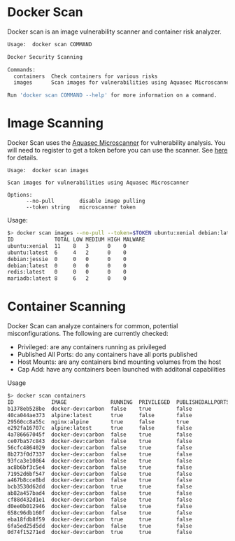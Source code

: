 # Docker Scan
Docker scan is an image vulnerability scanner and container risk analyzer.

```bash
Usage:  docker scan COMMAND

Docker Security Scanning

Commands:
  containers  Check containers for various risks
  images      Scan images for vulnerabilities using Aquasec Microscanner

Run 'docker scan COMMAND --help' for more information on a command.
```

# Image Scanning
Docker Scan uses the [Aquasec Microscanner](https://github.com/aquasecurity/microscanner) for vulnerability analysis.  You will need to register to get a token before you can use the scanner.  See [here](https://github.com/aquasecurity/microscanner#registering-for-a-token) for details.

```
Usage:  docker scan images

Scan images for vulnerabilities using Aquasec Microscanner

Options:
      --no-pull        disable image pulling
      --token string   microscanner token
```

Usage:

```bash
$> docker scan images --no-pull --token=$TOKEN ubuntu:xenial debian:latest redis:latest ubuntu:latest debian:jessie mariadb:latest
ID             TOTAL LOW MEDIUM HIGH MALWARE
ubuntu:xenial  11    8   3      0    0
ubuntu:latest  6     4   2      0    0
debian:jessie  0     0   0      0    0
debian:latest  0     0   0      0    0
redis:latest   0     0   0      0    0
mariadb:latest 8     6   2      0    0
```

# Container Scanning
Docker Scan can analyze containers for common, potential misconfigurations.  The following are currently checked:

- Privileged: are any containers running as privileged
- Published All Ports: do any containers have all ports published
- Host Mounts: are any containers bind mounting volumes from the host
- Cap Add: have any containers been launched with additonal capabilities

Usage

```bash
$> docker scan containers
ID            IMAGE              RUNNING  PRIVILEGED  PUBLISHEDALLPORTS  HOSTMOUNTS  CAPADD
b1378eb528be  docker-dev:carbon  false    true        false              2
40ca044ae373  alpine:latest      true     false       false              1           NET_ADMIN,MKNOD,KILL
29560cc8a55c  nginx:alpine       true     false       true               0
e292fa16707c  alpine:latest      true     false       false              1           NET_ADMIN
4a786667045f  docker-dev:carbon  false    true        false              2
ce07ba57c843  docker-dev:carbon  false    true        false              2
56cfc4864029  docker-dev:carbon  false    true        false              2
8b273f0d7337  docker-dev:carbon  false    true        false              2
93fca3e10864  docker-dev:carbon  false    true        false              2
ac8b6bf3c5e4  docker-dev:carbon  false    true        false              2
71952d6bf547  docker-dev:carbon  false    true        false              2
a467b8cce8bd  docker-dev:carbon  false    true        false              2
bcb3530d62dd  docker-dev:carbon  true     true        false              3
ab82a457bad4  docker-dev:carbon  false    true        false              2
cf88d432d1e1  docker-dev:carbon  false    true        false              2
d0ee0b012946  docker-dev:carbon  false    true        false              2
658c96db160f  docker-dev:carbon  false    true        false              2
eba18fdb8f59  docker-dev:carbon  true     true        false              2
6fa5ed25d5dd  docker-dev:carbon  false    true        false              2
0d74f15271ed  docker-dev:carbon  true     true        false              2
```
